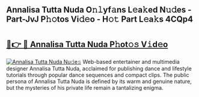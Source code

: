 ## Annalisa Tutta Nuda O𝚗𝚕yf𝚊ns L𝚎a𝚔ed N𝚞𝚍es - Part-JvJ P𝚑𝚘tos Vi𝚍𝚎o - H𝚘𝚝 Part L𝚎a𝚔s 4CQp4

# <h2><a href="http://kf54oyq.oniu.top/?m=Annalisa+Tutta+Nuda">🔗👉 🔴 Annalisa Tutta Nuda P𝚑ot𝚘𝚜 V𝚒d𝚎o</a></h2>

[![Annalisa Tutta Nuda Nu𝚍e𝚜](https://i.imgur.com/0qMVB7G.gif)](http://kf54oyq.oniu.top/?m=Annalisa+Tutta+Nuda)
Web-based entertainer and multimedia designer Annalisa Tutta Nuda, acclaimed for publishing dance and lifestyle tutorials through popular dance sequences and compact clips. The public persona of Annalisa Tutta Nuda is defined by its warm and genuine nature, but the mysteries of his private life remain a tantalizing enigma.  
